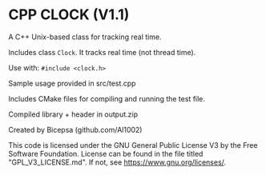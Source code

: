 # CPP CLOCK (V1.1)

A C++ Unix-based class for tracking real time.

Includes class `Clock`. It tracks real time (not thread time).

Use with:
`#include <clock.h>`

Sample usage provided in src/test.cpp

Includes CMake files for compiling and running the test file.

Compiled library + header in output.zip

Created by Bicepsa (github.com/Al1002)

This code is licensed under the GNU General Public License V3 by the Free Software Foundation.
License can be found in the file titled "GPL_V3_LICENSE.md". If not, see <https://www.gnu.org/licenses/>.
